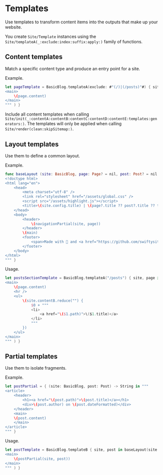 # Templates

Use templates to transform content items into the outputs that make up your website.

You create ``Site/Template`` instances using the ``Site/templateA(_:exclude:index:suffix:apply:)`` family of functions.

## Content templates

Match a specific content type and produce an entry point for a site.

Example.

```swift
let pageTemplate = BasicBlog.templateA(exclude: #"(/)|(/posts)"#) { site, page in baseLayout(site: site, page: page, main: """
<main>
    \(page.content)
</main>
""" ) }
```

Include all content templates when calling ``Site/init(_:contentA:contentB:contentC:contentD:contentE:templates:generators:)``. The templates will only be applied when calling ``Site/render(clean:skipSitemap:)``.

## Layout templates

Use them to define a common layout.

Example.

```swift
func baseLayout (site: BasicBlog, page: Page? = nil, post: Post? = nil, tagPage: TagPage? = nil, main: String) -> String { """
<!doctype html>
<html lang="en">
    <head>
        <meta charset="utf-8" />
        <link rel="stylesheet" href="/assets/global.css" />
        <script src="/assets/highlight.js"></script>
        <title>\(site.config.title) | \(page?.title ?? post?.title ?? tagPage!.tag)</title>
    </head>
    <body>
        <header>
            \(navigationPartial(site, page))
        </header>
        \(main)
        <footer>
            <span>Made with  and <a href="https://github.com/swiftysites/swiftysites">SwiftySites</a>.</span>
        </footer>
    </body>
</html>
""" }
```

Usage.

```swift
let postsSectionTemplate = BasicBlog.templateA("/posts") { site, page in baseLayout(site: site, page: page, main: """
<main>
    \(page.content)
    <hr />
    <ul>
        \(site.contentB.reduce("") {
            $0 + """
            <li>
                <a href="\($1.path)">\($1.title)</a>
            </li>
            """
        })
    </ul>
</main>
""" ) }
```

## Partial templates

Use them to isolate fragments.

Example.

```swift
let postPartial = { (site: BasicBlog, post: Post) -> String in """
<article>
    <header>
        <h1><a href="\(post.path)">\(post.title)</a></h1>
        <div>\(post.author) on \(post.dateFormatted)</div>
    </header>
    <main>
    \(post.content)
    </main>
</article>
""" }
```

Usage.

```swift
let postTemplate = BasicBlog.templateB { site, post in baseLayout(site: site, post: post, main: """
<main>
    \(postPartial(site, post))
</main>
""" ) }
```
